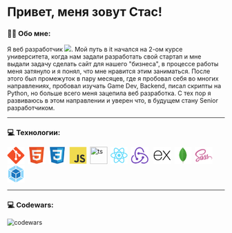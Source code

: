 # Привет, меня зовут Стас!
### :man_technologist: Обо мне:
Я веб разработчик <img src="https://media.tenor.com/IdpX8cVT__4AAAAC/pepo-g-peepo.gif" width="30px">. Мой путь в it начался на 2-ом курсе университета, когда нам задали разработать свой стартап и мне выдали задачу сделать сайт для нашего "бизнеса", в процессе работы меня затянуло и я понял, что мне нравится этим заниматься. После этого был промежуток в пару месяцев, где я пробовал себя во многих направлениях, пробовал изучать Game Dev, Backend, писал скрипты на Python, но больше всего меня зацепила веб разработка. С тех пор я развиваюсь в этом направлении и уверен что, в будущем стану Senior разработчиком.

---

### 💻 Технологии:

<div>
  <img src="https://github.com/devicons/devicon/blob/master/icons/git/git-original.svg" title="git" alt="git" width="40" height="40"/>&nbsp
  <img src="https://github.com/devicons/devicon/blob/master/icons/html5/html5-original.svg" title="html5" alt="html5" width="40" height="40"/>&nbsp
  <img src="https://github.com/devicons/devicon/blob/master/icons/css3/css3-original.svg" title="css" alt="css" width="40" height="40"/>&nbsp
  <img src="https://github.com/devicons/devicon/blob/master/icons/javascript/javascript-original.svg" title="javascript" alt="javascript" width="40" height="40"/>&nbsp
  <img src="https://cdn.jsdelivr.net/gh/devicons/devicon/icons/typescript/typescript-original.svg" title="ts" width="40" height="40" />&nbsp;
  <img src="https://github.com/devicons/devicon/blob/master/icons/react/react-original.svg" title="reactjs" alt="reactjs" width="40" height="40"/>&nbsp
  <img src="https://github.com/devicons/devicon/blob/master/icons/redux/redux-original.svg" title="redux" alt="redux" width="40" height="40"/> &nbsp 
  <img src="https://github.com/devicons/devicon/blob/master/icons/express/express-original.svg" title="express" alt="express" width="40" height="40"/>&nbsp
  <img src="https://github.com/devicons/devicon/blob/master/icons/mongodb/mongodb-original.svg" title="mongodb" alt="mongodb" width="40" height="40"/>&nbsp
  <img src="https://github.com/devicons/devicon/blob/master/icons/sass/sass-original.svg" title="sass/scss" alt="sass/scss" width="40" height="40"/>&nbsp;
  <img src="https://github.com/devicons/devicon/blob/master/icons/webpack/webpack-original.svg" title="webpack" alt="webpack" width="40" height="40"/>&nbsp;

</div>

---

### 💻 Codewars:

![codewars](https://www.codewars.com/users/sabakas137/badges/large)
